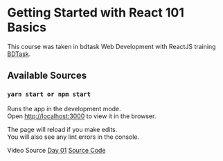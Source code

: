 # Getting Started with React 101 Basics

This course was taken in bdtask Web Development with ReactJS training [BDTask](https://github.com/facebook/create-react-app).

## Available Sources

### `yarn start or npm start`

Runs the app in the development mode.\
Open [http://localhost:3000](http://localhost:3000) to view it in the browser.

The page will reload if you make edits.\
You will also see any lint errors in the console.

Video Source
[Day 01](https://www.youtube.com/watch?v=tTYCjjZCTgU)
[Source Code](https://github.com/munirmahmud/reactjs-101-course/tree/day-1)


